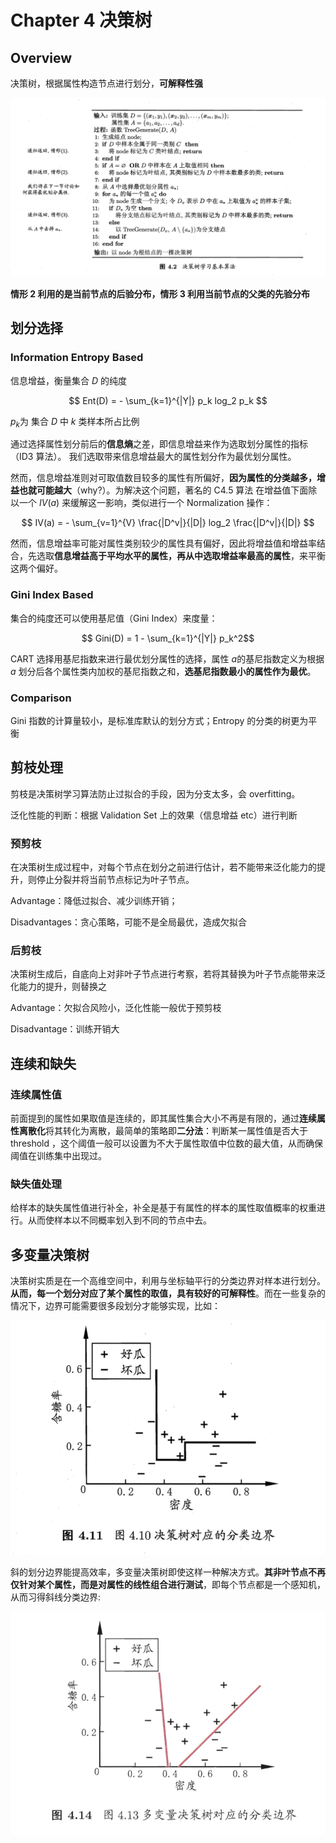# Chapter 4 决策树

## Overview

决策树，根据属性构造节点进行划分，**可解释性强**

![Algorithm](../img/dt_algorithm.png)

**情形 2 利用的是当前节点的后验分布，情形 3 利用当前节点的父类的先验分布**

## 划分选择

### Information Entropy Based

信息增益，衡量集合 $D$ 的纯度

$$ Ent(D)  = - \sum_{k=1}^{|Y|} p_k log_2 p_k $$

 $p_k$为 集合 $D$ 中 $k$ 类样本所占比例

通过选择属性划分前后的**信息熵**之差，即信息增益来作为选取划分属性的指标（ID3 算法）。 我们选取带来信息增益最大的属性划分作为最优划分属性。

然而，信息增益准则对可取值数目较多的属性有所偏好，**因为属性的分类越多，增益也就可能越大**（why?）。为解决这个问题，著名的 C4.5 算法 在增益值下面除以一个 $IV(a)$ 来缓解这一影响，类似进行一个 Normalization 操作：

$$ IV(a) = - \sum_{v=1}^{V} \frac{|D^v|}{|D|} log_2 \frac{|D^v|}{|D|} $$

然而，信息增益率可能对属性类别较少的属性具有偏好，因此将增益值和增益率结合，先选取**信息增益高于平均水平的属性，再从中选取增益率最高的属性**，来平衡这两个偏好。

### Gini Index Based

集合的纯度还可以使用基尼值（Gini Index）来度量：

$$ Gini(D) = 1 - \sum_{k=1}^{|Y|} p_k^2$$

CART 选择用基尼指数来进行最优划分属性的选择，属性 $a$的基尼指数定义为根据 $a$ 划分后各个属性类内加权的基尼指数之和，**选基尼指数最小的属性作为最优**。

### Comparison

Gini 指数的计算量较小，是标准库默认的划分方式；Entropy 的分类的树更为平衡

## 剪枝处理

剪枝是决策树学习算法防止过拟合的手段，因为分支太多，会 overfitting。 

泛化性能的判断：根据 Validation Set 上的效果（信息增益 etc）进行判断

### 预剪枝

在决策树生成过程中，对每个节点在划分之前进行估计，若不能带来泛化能力的提升，则停止分裂并将当前节点标记为叶子节点。

Advantage：降低过拟合、减少训练开销；

Disadvantages：贪心策略，可能不是全局最优，造成欠拟合

### 后剪枝

决策树生成后，自底向上对非叶子节点进行考察，若将其替换为叶子节点能带来泛化能力的提升，则替换之

Advantage：欠拟合风险小，泛化性能一般优于预剪枝

Disadvantage：训练开销大

## 连续和缺失

### 连续属性值

前面提到的属性如果取值是连续的，即其属性集合大小不再是有限的，通过**连续属性离散化**将其转化为离散，最简单的策略即**二分法**：判断某一属性值是否大于 threshold ，这个阈值一般可以设置为不大于属性取值中位数的最大值，从而确保阈值在训练集中出现过。

### 缺失值处理

给样本的缺失属性值进行补全，补全是基于有属性的样本的属性取值概率的权重进行。从而使样本以不同概率划入到不同的节点中去。

## 多变量决策树

决策树实质是在一个高维空间中，利用与坐标轴平行的分类边界对样本进行划分。**从而，每一个划分对应了某个属性的取值，具有较好的可解释性**。而在一些复杂的情况下，边界可能需要很多段划分才能够实现，比如：

![Complicated Boundary](../img/dt_boundary.png)

斜的划分边界能提高效率，多变量决策树即使这样一种解决方式。**其非叶节点不再仅针对某个属性，而是对属性的线性组合进行测试**，即每个节点都是一个感知机，从而习得斜线分类边界:

![Multi Variable Decision Tree](../img/multi_variable.png)



